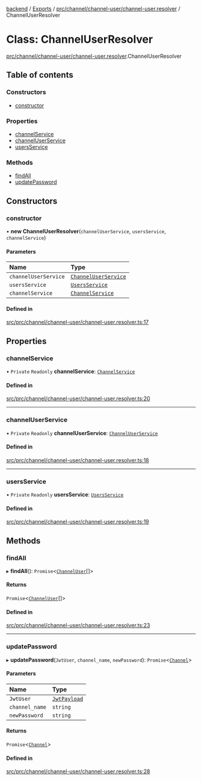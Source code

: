 [backend](../README.md) / [Exports](../modules.md) / [prc/channel/channel-user/channel-user.resolver](../modules/prc_channel_channel_user_channel_user_resolver.md) / ChannelUserResolver

# Class: ChannelUserResolver

[prc/channel/channel-user/channel-user.resolver](../modules/prc_channel_channel_user_channel_user_resolver.md).ChannelUserResolver

## Table of contents

### Constructors

- [constructor](prc_channel_channel_user_channel_user_resolver.ChannelUserResolver.md#constructor)

### Properties

- [channelService](prc_channel_channel_user_channel_user_resolver.ChannelUserResolver.md#channelservice)
- [channelUserService](prc_channel_channel_user_channel_user_resolver.ChannelUserResolver.md#channeluserservice)
- [usersService](prc_channel_channel_user_channel_user_resolver.ChannelUserResolver.md#usersservice)

### Methods

- [findAll](prc_channel_channel_user_channel_user_resolver.ChannelUserResolver.md#findall)
- [updatePassword](prc_channel_channel_user_channel_user_resolver.ChannelUserResolver.md#updatepassword)

## Constructors

### constructor

• **new ChannelUserResolver**(`channelUserService`, `usersService`, `channelService`)

#### Parameters

| Name | Type |
| :------ | :------ |
| `channelUserService` | [`ChannelUserService`](prc_channel_channel_user_channel_user_service.ChannelUserService.md) |
| `usersService` | [`UsersService`](users_users_service.UsersService.md) |
| `channelService` | [`ChannelService`](prc_channel_channel_service.ChannelService.md) |

#### Defined in

[src/prc/channel/channel-user/channel-user.resolver.ts:17](https://github.com/GQDeltex/ft_transcendence/blob/main/backend/src/prc/channel/channel-user/channel-user.resolver.ts#L17)

## Properties

### channelService

• `Private` `Readonly` **channelService**: [`ChannelService`](prc_channel_channel_service.ChannelService.md)

#### Defined in

[src/prc/channel/channel-user/channel-user.resolver.ts:20](https://github.com/GQDeltex/ft_transcendence/blob/main/backend/src/prc/channel/channel-user/channel-user.resolver.ts#L20)

___

### channelUserService

• `Private` `Readonly` **channelUserService**: [`ChannelUserService`](prc_channel_channel_user_channel_user_service.ChannelUserService.md)

#### Defined in

[src/prc/channel/channel-user/channel-user.resolver.ts:18](https://github.com/GQDeltex/ft_transcendence/blob/main/backend/src/prc/channel/channel-user/channel-user.resolver.ts#L18)

___

### usersService

• `Private` `Readonly` **usersService**: [`UsersService`](users_users_service.UsersService.md)

#### Defined in

[src/prc/channel/channel-user/channel-user.resolver.ts:19](https://github.com/GQDeltex/ft_transcendence/blob/main/backend/src/prc/channel/channel-user/channel-user.resolver.ts#L19)

## Methods

### findAll

▸ **findAll**(): `Promise`<[`ChannelUser`](prc_channel_channel_user_entities_channeluser_entity.ChannelUser.md)[]\>

#### Returns

`Promise`<[`ChannelUser`](prc_channel_channel_user_entities_channeluser_entity.ChannelUser.md)[]\>

#### Defined in

[src/prc/channel/channel-user/channel-user.resolver.ts:23](https://github.com/GQDeltex/ft_transcendence/blob/main/backend/src/prc/channel/channel-user/channel-user.resolver.ts#L23)

___

### updatePassword

▸ **updatePassword**(`JwtUser`, `channel_name`, `newPassword`): `Promise`<[`Channel`](prc_channel_entities_channel_entity.Channel.md)\>

#### Parameters

| Name | Type |
| :------ | :------ |
| `JwtUser` | [`JwtPayload`](../interfaces/auth_strategy_jwt_strategy.JwtPayload.md) |
| `channel_name` | `string` |
| `newPassword` | `string` |

#### Returns

`Promise`<[`Channel`](prc_channel_entities_channel_entity.Channel.md)\>

#### Defined in

[src/prc/channel/channel-user/channel-user.resolver.ts:28](https://github.com/GQDeltex/ft_transcendence/blob/main/backend/src/prc/channel/channel-user/channel-user.resolver.ts#L28)
